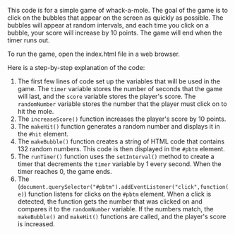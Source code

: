 This code is for a simple game of whack-a-mole. The goal of the game is to click on the bubbles that appear on the screen as quickly as possible. The bubbles will appear at random intervals, and each time you click on a bubble, your score will increase by 10 points. The game will end when the timer runs out.

To run the game, open the index.html file in a web browser.

Here is a step-by-step explanation of the code:

1. The first few lines of code set up the variables that will be used in the game. The `timer` variable stores the number of seconds that the game will last, and the `score` variable stores the player's score. The `randomNumber` variable stores the number that the player must click on to hit the mole.
2. The `increaseScore()` function increases the player's score by 10 points.
3. The `makeHit()` function generates a random number and displays it in the `#hit` element.
4. The `makeBubble()` function creates a string of HTML code that contains 132 random numbers. This code is then displayed in the `#pbtm` element.
5. The `runTimer()` function uses the `setInterval()` method to create a timer that decrements the `timer` variable by 1 every second. When the timer reaches 0, the game ends.
6. The (`document.querySelector("#pbtm").addEventListener("click",function(e)`) function listens for clicks on the `#pbtm` element. When a click is detected, the function gets the number that was clicked on and compares it to the `randomNumber` variable. If the numbers match, the `makeBubble()` and `makeHit()` functions are called, and the player's score is increased.
